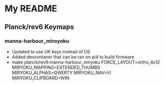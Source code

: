 # My README

## Planck/rev6 Keymaps
### manna-harbour_miroyoku 
* Updated to use UK keys instead of US
* Added devcontaner that can be ran on pi4 to build firmware
* make planck/rev6:manna-harbour_miryoku FORCE_LAYOUT=ortho_4x12 MIRYOKU_MAPPING=EXTENDED_THUMBS MIRYOKU_ALPHAS=QWERTY MIRYOKU_NAV=VI MIRYOKU_CLIPBOARD=WIN
